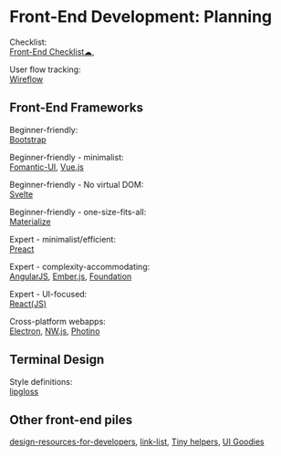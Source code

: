 # Front-End Development: Planning

Checklist:  
[Front-End Checklist☁](https://frontendchecklist.io/),

User flow tracking:  
[Wireflow](https://wireflow.co/)

## Front-End Frameworks

Beginner-friendly:  
[Bootstrap](https://getbootstrap.com/)

Beginner-friendly - minimalist:  
[Fomantic-UI](https://fomantic-ui.com/),
[Vue.js](https://vuejs.org/)

Beginner-friendly - No virtual DOM:  
[Svelte](https://svelte.dev/)

Beginner-friendly - one-size-fits-all:  
[Materialize](https://materializecss.com/)

Expert - minimalist/efficient:  
[Preact](https://preactjs.com/)

Expert - complexity-accommodating:  
[AngularJS](https://angularjs.org/),
[Ember.js](https://emberjs.com/),
[Foundation](https://get.foundation/)

Expert - UI-focused:  
[React(JS)](https://reactjs.org/)

Cross-platform webapps:  
[Electron](https://www.electronjs.org/),
[NW.js](https://nwjs.io/),
[Photino](https://www.tryphotino.io/)

## Terminal Design

Style definitions:  
[lipgloss](https://github.com/charmbracelet/lipgloss)

## Other front-end piles

[design-resources-for-developers](https://github.com/bradtraversy/design-resources-for-developers),
[link-list](https://github.com/Vincenius/link-list),
[Tiny helpers](https://tiny-helpers.dev/),
[UI Goodies](https://www.uigoodies.com/)
